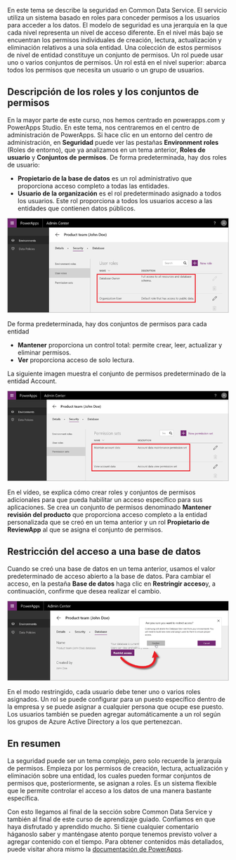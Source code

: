En este tema se describe la seguridad en Common Data Service. El servicio utiliza un sistema basado en roles para conceder permisos a los usuarios para acceder a los datos. El modelo de seguridad es una jerarquía en la que cada nivel representa un nivel de acceso diferente. En el nivel más bajo se encuentran los permisos individuales de creación, lectura, actualización y eliminación relativos a una sola entidad. Una colección de estos permisos de nivel de entidad constituye un conjunto de permisos. Un rol puede usar uno o varios conjuntos de permisos. Un rol está en el nivel superior: abarca todos los permisos que necesita un usuario o un grupo de usuarios.

## <a name="understanding-roles-and-permission-sets"></a>Descripción de los roles y los conjuntos de permisos
En la mayor parte de este curso, nos hemos centrado en powerapps.com y PowerApps Studio. En este tema, nos centraremos en el centro de administración de PowerApps. Si hace clic en un entorno del centro de administración, en **Seguridad** puede ver las pestañas **Environment roles** (Roles de entorno), que ya analizamos en un tema anterior, **Roles de usuario** y **Conjuntos de permisos**. De forma predeterminada, hay dos roles de usuario:

* **Propietario de la base de datos** es un rol administrativo que proporciona acceso completo a todas las entidades.
* **Usuario de la organización** es el rol predeterminado asignado a todos los usuarios. Este rol proporciona a todos los usuarios acceso a las entidades que contienen datos públicos.

![Roles de usuario del centro de administración](./media/learning-common-data-service-security/user-roles.png)

De forma predeterminada, hay dos conjuntos de permisos para cada entidad 

* **Mantener** proporciona un control total: permite crear, leer, actualizar y eliminar permisos.
* **Ver** proporciona acceso de solo lectura.

La siguiente imagen muestra el conjunto de permisos predeterminado de la entidad Account. 

![Conjuntos de permisos del centro de administración](./media/learning-common-data-service-security/permission-sets.png)

En el vídeo, se explica cómo crear roles y conjuntos de permisos adicionales para que pueda habilitar un acceso específico para sus aplicaciones. Se crea un conjunto de permisos denominado **Mantener revisión del producto** que proporciona acceso completo a la entidad personalizada que se creó en un tema anterior y un rol **Propietario de ReviewApp** al que se asigna el conjunto de permisos.  

## <a name="restrict-access-to-a-database"></a>Restricción del acceso a una base de datos
Cuando se creó una base de datos en un tema anterior, usamos el valor predeterminado de acceso abierto a la base de datos. Para cambiar el acceso, en la pestaña **Base de datos** haga clic en **Restringir acceso**y, a continuación, confirme que desea realizar el cambio.

![Restringir el acceso a la base de datos](./media/learning-common-data-service-security/restrict-access.png)

En el modo restringido, cada usuario debe tener uno o varios roles asignados. Un rol se puede configurar para un puesto específico dentro de la empresa y se puede asignar a cualquier persona que ocupe ese puesto. Los usuarios también se pueden agregar automáticamente a un rol según los grupos de Azure Active Directory a los que pertenezcan.

## <a name="wrapping-it-up"></a>En resumen
La seguridad puede ser un tema complejo, pero solo recuerde la jerarquía de permisos. Empieza por los permisos de creación, lectura, actualización y eliminación sobre una entidad, los cuales pueden formar conjuntos de permisos que, posteriormente, se asignan a roles. Es un sistema flexible que le permite controlar el acceso a los datos de una manera bastante específica. 

Con esto llegamos al final de la sección sobre Common Data Service y también al final de este curso de aprendizaje guiado. Confiamos en que haya disfrutado y aprendido mucho. Si tiene cualquier comentario háganoslo saber y manténgase atento porque tenemos previsto volver a agregar contenido con el tiempo. Para obtener contenidos más detallados, puede visitar ahora mismo la [documentación de PowerApps](https://powerapps.microsoft.com/tutorials/getting-started/). 

